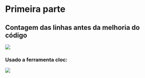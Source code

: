 # Primeira parte
## Contagem das linhas antes da melhoria do código

<img src="/Img/contagem_linhas.png">

### Usado a ferramenta cloc: 
<img src="https://github.com/AlDanial/cloc">
